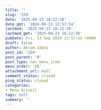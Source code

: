 ```yaml
---
title: ''
slug: '259'
date: '2025-04-23 18:22:30'
date_gmt: '2024-09-13 13:57:54'
lastmod: '2025-04-23 18:22:30'
lastmod_gmt: '2025-04-23 16:22:30'
pubDate: Fri, 13 Sep 2024 13:57:54 +0000
draft: false
author: Akram.Idani
post_id: '259'
post_parent: '0'
post_type: nav_menu_item
menu_order: '26'
attachment_url: null
comment_status: closed
ping_status: closed
categories:
- Menu Accueil
tags: null
summary: ''
---
```



